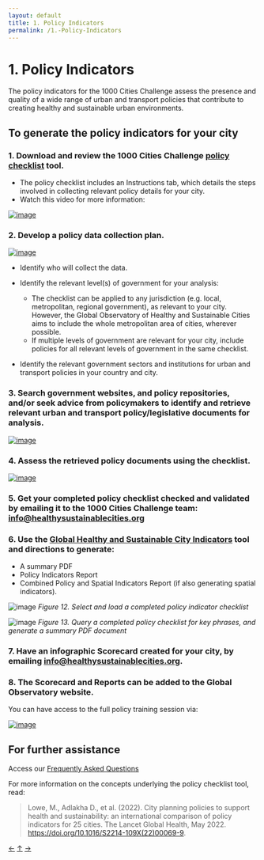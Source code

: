 ```yaml
---
layout: default
title: 1. Policy Indicators
permalink: /1.-Policy-Indicators
---
```


# 1. Policy Indicators

The policy indicators for the 1000 Cities Challenge assess the presence and quality of a wide range of urban and transport policies that contribute to creating healthy and sustainable urban environments.     

## To generate the policy indicators for your city
### 1. Download and review the 1000 Cities Challenge [policy checklist](https://github.com/healthysustainablecities/global-indicators/raw/refs/heads/main/process/data/policy_review/gohsc-policy-indicator-checklist.xlsx) tool. 

- The policy checklist includes an Instructions tab, which details the steps involved in collecting relevant policy details for your city.     
- Watch this video for more information:

[![image](https://github.com/user-attachments/assets/0bbd0214-cff8-42ae-9e02-6f11c7fe77c4)](https://www.youtube.com/watch?v=6AxWXu543nc&t=3s)

### 2. Develop a policy data collection plan.   

[![image](https://github.com/user-attachments/assets/1d80055e-e72e-4b4f-a65e-ea6296d3d8ed)](https://www.youtube.com/watch?v=gswuhnSoOvs&t=1309s)

- Identify who will collect the data.
- Identify the relevant level(s) of government for your analysis:   
    - The checklist can be applied to any jurisdiction (e.g. local, metropolitan, regional government), as relevant to your city. However, the Global Observatory of Healthy and Sustainable Cities aims to include the whole metropolitan area of cities, wherever possible.   
    - If multiple levels of government are relevant for your city, include policies for all relevant levels of government in the same checklist.  

- Identify the relevant government sectors and institutions for urban and transport policies in your country and city.    

### 3. Search government websites, and policy repositories, and/or seek advice from policymakers to identify and retrieve relevant urban and transport policy/legislative documents for analysis.    

[![image](https://github.com/user-attachments/assets/bd12ab75-704f-48ac-9397-4e4f21037dc2)](https://www.youtube.com/watch?v=Zz59fhkjk5s&t=37s)   

### 4. Assess the retrieved policy documents using the checklist.      

[![image](https://github.com/user-attachments/assets/92aa64df-d6de-4b97-8b96-4ea321f9bb73)](https://www.youtube.com/watch?v=0e-vLdmrutQ&t=1683s)   

### 5. Get your completed policy checklist checked and validated by emailing it to the 1000 Cities Challenge team: [info@healthysustainablecities.org](mailto:info@healthysustainablecities.org)

### 6. Use the [Global Healthy and Sustainable City Indicators](./2.-Spatial-indicators-and-reporting-software) tool and directions to generate:

- A summary PDF
- Policy Indicators Report
- Combined Policy and Spatial Indicators Report (if also generating spatial indicators).   
   
![image](https://github.com/user-attachments/assets/452db7b0-6e9b-4803-a0e0-dc872a6a579e)
*Figure 12. Select and load a completed policy indicator checklist*

![image](https://github.com/user-attachments/assets/233ced02-d33e-4406-a1bd-6e840bd84cb5) 
*Figure 13. Query a completed policy checklist for key phrases, and generate a summary PDF document*     

### 7. Have an infographic Scorecard created for your city, by emailing [info@healthysustainablecities.org](mailto:info@healthysustainablecities.org).

### 8. The Scorecard and Reports can be added to the Global Observatory website.   

You can have access to the full policy training session via:      

[![image](https://github.com/user-attachments/assets/15d01c5e-9b21-4eda-84b0-07a7887cc765)](https://www.youtube.com/watch?v=7DlxwsxgkzU&list=PLbW2Rd0iCbPgYbkpTSzM5ddBQVfuSy04F&index=1)


## For further assistance

Access our [Frequently Asked Questions](./9.-Frequently-Asked-Questions-(FAQ))

For more information on the concepts underlying the policy checklist tool, read:
> Lowe, M., Adlakha D., et al. (2022). City planning policies to support health and sustainability: an international comparison of policy indicators for 25 cities. The Lancet Global Health, May 2022. https://doi.org/10.1016/S2214-109X(22)00069-9.

[&larr;](./) [&uarr;]() [&rarr;](./2.-Spatial-indicators-and-reporting-software)